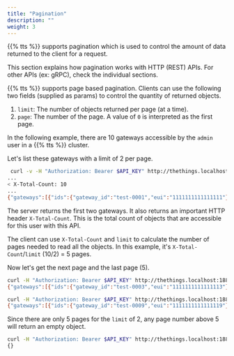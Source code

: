 ```yaml
---
title: "Pagination"
description: ""
weight: 3
---
```


{{% tts %}} supports pagination which is used to control the amount of data returned to the client for a request.

<!--more-->

This section explains how pagination works with HTTP (REST) APIs. For other APIs (ex: gRPC), check the individual sections.

{{% tts %}} supports page based pagination. Clients can use the following two fields (supplied as params) to control the quantity of returned objects.

1. `limit`: The number of objects returned per page (at a time).
2. `page`: The number of the page. A value of `0` is interpreted as the first page.

In the following example, there are 10 gateways accessible by the `admin` user in a {{% tts %}} cluster.

Let's list these gateways with a limit of 2 per page.

```bash
 curl -v -H "Authorization: Bearer $API_KEY" http://thethings.localhost:1885/api/v3/users/admin/gateways\?limit\=2\&page\=1
...
< X-Total-Count: 10
...
{"gateways":[{"ids":{"gateway_id":"test-0001","eui":"1111111111111111"},"created_at":"2023-11-24T10:59:39.318638Z","updated_at":"2023-11-24T10:59:39.318639Z"},{"ids":{"gateway_id":"test-0002","eui":"1111111111111112"},"created_at":"2023-11-24T10:59:46.117823Z","updated_at":"2023-11-24T10:59:46.117824Z"}]}
```

The server returns the first two gateways. It also returns an important HTTP header `X-Total-Count`. This is the total count of objects that are accessible for this user with this API.

The client can use `X-Total-Count` and `limit` to calculate the number of pages needed to read all the objects. In this example, it's `X-Total-Count`/`limit` (10/2) = 5 pages.

Now let's get the next page and the last page (5).

```bash
curl -H "Authorization: Bearer $API_KEY" http://thethings.localhost:1885/api/v3/users/admin/gateways\?limit\=2\&page\=2
{"gateways":[{"ids":{"gateway_id":"test-0003","eui":"1111111111111113"},"created_at":"2023-11-24T10:59:52.305276Z","updated_at":"2023-11-24T10:59:52.305276Z"},{"ids":{"gateway_id":"test-0004","eui":"1111111111111114"},"created_at":"2023-11-24T10:59:58.839680Z","updated_at":"2023-11-24T10:59:58.839680Z"}]}
```

```bash
curl -H "Authorization: Bearer $API_KEY" http://thethings.localhost:1885/api/v3/users/admin/gateways\?limit\=2\&page\=5
{"gateways":[{"ids":{"gateway_id":"test-0009","eui":"1111111111111119"},"created_at":"2023-11-24T11:00:26.054201Z","updated_at":"2023-11-24T11:00:26.054202Z"},{"ids":{"gateway_id":"test-000a","eui":"111111111111111A"},"created_at":"2023-11-24T11:00:42.299342Z","updated_at":"2023-11-24T11:00:42.299342Z"}]}
```

Since there are only 5 pages for the `limit` of 2, any page number above 5 will return an empty object.

```bash
curl -H "Authorization: Bearer $API_KEY" http://thethings.localhost:1885/api/v3/users/admin/gateways\?limit\=2\&page\=6
{}
```
